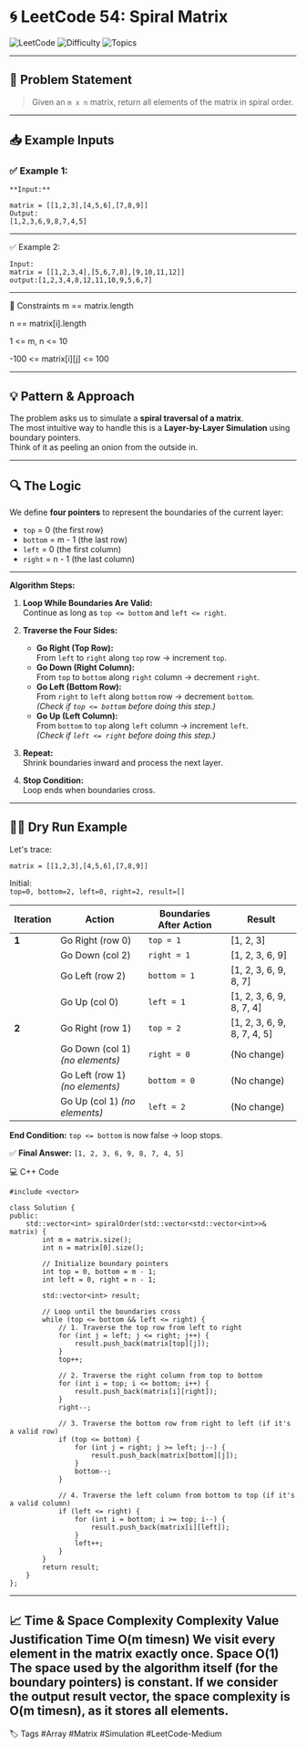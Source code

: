 # 🌀 LeetCode 54: Spiral Matrix

![LeetCode](https://img.shields.io/badge/LeetCode-54-blue?style=for-the-badge&logo=leetcode)
![Difficulty](https://img.shields.io/badge/Difficulty-Medium-yellow?style=for-the-badge)
![Topics](https://img.shields.io/badge/Topics-Array%2C%20Matrix%2C%20Simulation-brightgreen?style=for-the-badge)

---

## 📘 Problem Statement

> Given an `m x n` matrix, return all elements of the matrix in spiral order.

---

## 📥 Example Inputs

### ✅ Example 1:
```
**Input:**

matrix = [[1,2,3],[4,5,6],[7,8,9]]
Output:
[1,2,3,6,9,8,7,4,5]
```
---

✅ Example 2:
```
Input:
matrix = [[1,2,3,4],[5,6,7,8],[9,10,11,12]]
output:[1,2,3,4,8,12,11,10,9,5,6,7]
```
---

📌 Constraints
m == matrix.length

n == matrix[i].length

1 <= m, n <= 10

-100 <= matrix[i][j] <= 100

---

## 💡 Pattern & Approach
The problem asks us to simulate a **spiral traversal of a matrix**.  
The most intuitive way to handle this is a **Layer-by-Layer Simulation** using boundary pointers.  
Think of it as peeling an onion from the outside in.

---

## 🔍 The Logic
We define **four pointers** to represent the boundaries of the current layer:

- `top` = 0 (the first row)  
- `bottom` = m - 1 (the last row)  
- `left` = 0 (the first column)  
- `right` = n - 1 (the last column)  

---

**Algorithm Steps:**

1. **Loop While Boundaries Are Valid:**  
   Continue as long as `top <= bottom` and `left <= right`.

2. **Traverse the Four Sides:**
   - **Go Right (Top Row):**  
     From `left` to `right` along `top` row → increment `top`.
   - **Go Down (Right Column):**  
     From `top` to `bottom` along `right` column → decrement `right`.
   - **Go Left (Bottom Row):**  
     From `right` to `left` along `bottom` row → decrement `bottom`.  
     _(Check if `top <= bottom` before doing this step.)_
   - **Go Up (Left Column):**  
     From `bottom` to `top` along `left` column → increment `left`.  
     _(Check if `left <= right` before doing this step.)_

3. **Repeat:**  
   Shrink boundaries inward and process the next layer.

4. **Stop Condition:**  
   Loop ends when boundaries cross.

---

## 🏃‍♂️ Dry Run Example
Let's trace:

`matrix = [[1,2,3],[4,5,6],[7,8,9]]`

Initial:  
`top=0, bottom=2, left=0, right=2, result=[]`

| Iteration | Action                              | Boundaries After Action     | Result                           |
|-----------|-------------------------------------|------------------------------|-----------------------------------|
| **1**     | Go Right (row 0)                    | `top = 1`                    | [1, 2, 3]                         |
|           | Go Down (col 2)                     | `right = 1`                  | [1, 2, 3, 6, 9]                   |
|           | Go Left (row 2)                     | `bottom = 1`                  | [1, 2, 3, 6, 9, 8, 7]             |
|           | Go Up (col 0)                       | `left = 1`                   | [1, 2, 3, 6, 9, 8, 7, 4]          |
| **2**     | Go Right (row 1)                    | `top = 2`                    | [1, 2, 3, 6, 9, 8, 7, 4, 5]       |
|           | Go Down (col 1) _(no elements)_     | `right = 0`                  | (No change)                       |
|           | Go Left (row 1) _(no elements)_     | `bottom = 0`                  | (No change)                       |
|           | Go Up (col 1) _(no elements)_       | `left = 2`                   | (No change)                       |

**End Condition:** `top <= bottom` is now false → loop stops.

✅ **Final Answer:** `[1, 2, 3, 6, 9, 8, 7, 4, 5]`


💻 C++ Code
```
#include <vector>

class Solution {
public:
    std::vector<int> spiralOrder(std::vector<std::vector<int>>& matrix) {
        int m = matrix.size();
        int n = matrix[0].size();
        
        // Initialize boundary pointers
        int top = 0, bottom = m - 1;
        int left = 0, right = n - 1;
        
        std::vector<int> result;

        // Loop until the boundaries cross
        while (top <= bottom && left <= right) {
            // 1. Traverse the top row from left to right
            for (int j = left; j <= right; j++) {
                result.push_back(matrix[top][j]);
            }
            top++;

            // 2. Traverse the right column from top to bottom
            for (int i = top; i <= bottom; i++) {
                result.push_back(matrix[i][right]);
            }
            right--;

            // 3. Traverse the bottom row from right to left (if it's a valid row)
            if (top <= bottom) {
                for (int j = right; j >= left; j--) {
                    result.push_back(matrix[bottom][j]);
                }
                bottom--;
            }

            // 4. Traverse the left column from bottom to top (if it's a valid column)
            if (left <= right) {
                for (int i = bottom; i >= top; i--) {
                    result.push_back(matrix[i][left]);
                }
                left++;
            }
        }
        return result;
    }
};
```
---

📈 Time & Space Complexity
Complexity	Value	Justification
Time	O(m
timesn)	We visit every element in the matrix exactly once.
Space	O(1)	The space used by the algorithm itself (for the boundary pointers) is constant. If we consider the output result vector, the space complexity is O(m
timesn), as it stores all elements.
---
🏷️ Tags
#Array #Matrix #Simulation #LeetCode-Medium
